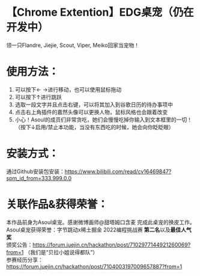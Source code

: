 # 【Chrome Extention】EDG桌宠（仍在开发中）

领一只Flandre, Jiejie, Scout, Viper, Meiko回家当宠物！

# 使用方法：
1. 可以按下← →进行移动，也可以使用鼠标拖动
2. 可以按下↑进行跳跃
3. 选取一段文字并且点击右键，可以将其加入到谷歌日历的待办事项中
4. 点击右上角插件的嘉然头像可以更换人物，鼠标风格也会跟着改变
5. 小心！Asoul的成员们非常贪吃，她们会慢慢吃掉你输入到文本框里的一切！（按下↓启用/禁止本功能，当没有东西吃的时候，她会向你眨眨眼）

# 安装方式：
通过Github安装包安装：https://www.bilibili.com/read/cv16469847?spm_id_from=333.999.0.0

# 关联作品&获得荣誉：
本作品前身为Asoul桌宠。感谢微博画师@甜塔姆口含麦 完成此桌宠的换皮工作。  
Asoul桌宠获得荣誉：字节跳动x稀土掘金 2022编程挑战赛 **第二名**以及**最佳人气奖**   
颁奖公告：https://forum.juejin.cn/hackathon/post/7102977144921260069?from=1
（我们是“贝拉小姐说得都队”）  
参赛经历分享：https://forum.juejin.cn/hackathon/post/7104003197009657887?from=1
